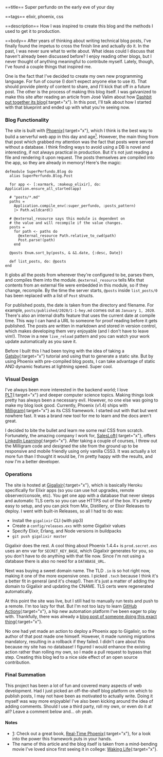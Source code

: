 ==title==
Super perfundo on the early eve of your day

==tags==
elixir, phoenix, css

==description==
How I was inspired to create this blog and the methods I used to get it to production.

==body==
After years of thinking about writing technical blog posts, I've finally found 
the impetus to cross the finish line and actually do it. In the past, I was never sure what 
to write about. What ideas could I discuss that haven't already been discussed 
before? I enjoy reading other blogs, but I never thought of anything meaningful 
to contribute myself. Lately, though, I've found a couple things that inspired me. 

One is the fact that I've decided to create my own new programming language. 
For fun of course (I don't expect anyone else to use it). That should provide plenty of content to share, and I'll kick
that off in a future post. The other is the process of making this blog itself.
I was galvanized to make this site after reading an article from José Valim
about how [Dashbit put together its blog](https://dashbit.co/blog/welcome-to-our-blog-how-it-was-made){:target="x"}.
In this post, I'll talk about how I started with that blueprint and ended up with
what you're seeing now.

### Blog Functionality
The site is built with [Phoenix](https://www.phoenixframework.org/){:target="x"}, 
which I think is the best way to build a serverful web app in this day and 
age<a class="note-anchor" name="1'">[<sup>1</sup>](#1)</a>.
However, the main thing from that post which grabbed my attention was the fact that posts were 
served without a database. I think finding ways to avoid 
using a DB is novel and interesting, if not always practical in production. 
But it's not just reading a file and rendering it upon request. The posts 
themselves are compiled into the app, so they are already in memory! Here's the
magic:
```
defmodule SuperPerfundo.Blog do
  alias SuperPerfundo.Blog.Post

  for app <- [:earmark, :makeup_elixir], do: Application.ensure_all_started(app)

  # "posts/*.md"
  paths =
    Application.compile_env(:super_perfundo, :posts_pattern)
    |> Path.wildcard()

  # @external_resource says this module is dependent on 
  # the value and will recompile if the value changes.
  posts =
    for path <- paths do
      @external_resource Path.relative_to_cwd(path)
      Post.parse!(path)
    end

  @posts Enum.sort_by(posts, & &1.date, {:desc, Date})

  def list_posts, do: @posts
end
```
It globs all the posts from wherever they're configured to be, parses them, and 
compiles them into the module. `@external_resource` tells Mix that contents 
from an external file were embedded in this module, so if they change, recompile. 
By the time the server starts, `@posts` inside `list_posts/0` has been replaced with a list of `Post` structs. 

For published posts, the date is taken from the directory and filename. 
For example, `posts/published/2020/1-1-hey.md` comes out as `January 1, 2020`. 
There's also an internal drafts feature that uses the current date at compile time. 
This way I can hand a URL to someone for proof reading before it gets published.
The posts are written in markdown and stored in version control, which makes 
developing them very enjoyable (and I don't have to leave vim!). Throw in a 
new `live_reload` pattern and you can watch your work update automatically as 
you save it.

Before I built this I had been toying with the idea of taking a [Gatsby](https://www.gatsbyjs.org/){:target="x"} tutorial and using that to generate a static site. But by using Phoenix with pre-compiled blog posts, I can take advantage of static AND dynamic features at lightning speed. Super cool. 


### Visual Design
I've always been more interested in the backend world; 
I love [PLT](https://en.wikipedia.org/wiki/Programming_language_theory){:target="x"} 
and deeper computer science topics. Making things look pretty has always been a necessary evil. 
However, no one else was going to make my blog look good. Currently, Phoenix (v1.4) 
ships with [Milligram](https://milligram.io/){:target="x"} as its CSS framework. 
I started out with that but went nowhere fast. It was a brand new 
tool for me to learn and the docs aren't great. 

I decided to bite the bullet and learn me some real CSS from scratch. Fortunately, 
the amazing company I work for, [SalesLoft](https://salesloft.com){:target="x"}, 
offers [LinkedIn Learning](https://www.linkedin.com/learning){:target="x"}. 
After taking a couple of courses, I threw out the Milligram code and designed 
the site from the ground up to be responsive and mobile friendly using only 
vanilla CSS3. It was actually a lot more fun than I thought it would be, I'm 
pretty happy with the results, and now I'm a better developer.

### Operations
The site is hosted at [Gigalixir](https://gigalixir.com/){:target="x"}, which is 
basically Heroku specifically for Elixir apps (so you can use hot upgrades, remote observer/console, etc). 
You get one app with a database that never sleeps and automatic TLS certs so you 
can use HTTPS out of the box. It's pretty easy to setup, and you can pick from 
Mix, Distillery, or Elixir Releases to deploy. I went with built-in Releases, 
so all I had to do was:
* Install the `gigalixir` CLI (with pip3)
* Create a `config/releases.exs` with some Gigalixir values
* Specify Elixir, Erlang, and Node versions in buildpacks
* `git push gigalixir master`

Gigalixir does the rest. A cool thing about Phoenix 1.4.4+ is `prod.secret.exs` uses an env var for `SECRET_KEY_BASE`, which Gigalixir generates for you, so you don't have to do anything with that file now. Since I'm not using a database there is also no need for a `DATABASE_URL`.

Next was buying a sweet domain name. The TLD `.io` is so hot right now, making it one of the more expensive ones. I picked `.tech` because I think it's a better fit in general (and it's cheap!). Then it's just a matter of adding the domain to Gigalixir and updating the CNAME. TLS certs were regenerated automatically.

At this point the site was live, but I still had to manually run tests and push to a remote. I'm too lazy for that. But I'm not too lazy to learn [GitHub Actions](https://github.com/features/actions){:target="x"}, a hip new automation platform I've been eager to play with. Thankfully, there was already a [blog post of someone doing this exact thing](https://www.mitchellhanberg.com/ci-cd-with-phoenix-github-actions-and-gigalixir/){:target="x"}. 

No one had yet made an action to deploy a Phoenix app to Gigalixir, so the author 
of that post made one himself. However, it made running migrations mandatory, 
resulting in a rollback if they failed. I didn't care about this because my site 
has no database! I figured I would enhance the existing action rather than rolling 
my own, so I made a pull request to bypass that step. Creating this blog led to 
a nice side effect of an open source contribution.

### Final Summation
This project has been a lot of fun and covered many aspects of web development. 
Had I just picked an off-the-shelf blog platform on which to publish posts, I 
may not have been as motivated to actually write. Doing it myself was way more enjoyable!
I've also been kicking around the idea of adding comments. Should I use a third party, roll my own,
or even do it at all? Leave a comment below and... oh yeah.


#### Notes
* <a name="1">[1](#1')</a>: Check out a great book, [Real-Time Phoenix](https://pragprog.com/book/sbsockets/real-time-phoenix){:target="x"}, for a look into the power this framework puts in your hands.
* The name of this article and the blog itself is taken from a mind-bending movie I've loved since first seeing it in college: [Waking Life](https://www.imdb.com/title/tt0243017/){:target="x"}.
